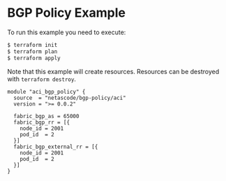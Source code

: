 <!-- BEGIN_TF_DOCS -->
# BGP Policy Example

To run this example you need to execute:

```bash
$ terraform init
$ terraform plan
$ terraform apply
```

Note that this example will create resources. Resources can be destroyed with `terraform destroy`.

```hcl
module "aci_bgp_policy" {
  source  = "netascode/bgp-policy/aci"
  version = ">= 0.0.2"

  fabric_bgp_as = 65000
  fabric_bgp_rr = [{
    node_id = 2001
    pod_id  = 2
  }]
  fabric_bgp_external_rr = [{
    node_id = 2001
    pod_id  = 2
  }]
}

```
<!-- END_TF_DOCS -->